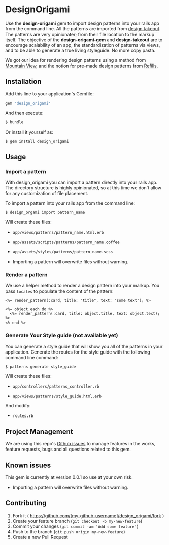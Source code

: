 # DesignOrigami

Use the **design-origami** gem to import design patterns into your rails
app from the command line. All the patterns are imported from [design
takeout](design-takeout.herokuapp.com). The patterns are very
opinionater; from their file location to the markup itself. The objective
of the **design-origami-gem** and **design-takeout** are to encourage
scalability of an app, the standardization of patterns via views, and to
be able to generate a true living styleguide. No more copy pasta. 

We got our idea for rendering design patterns using a method from
[Mountain View](https://github.com/jgnatch/mountain_view), and the notion
for pre-made design patterns from
[Refills](https://github.com/thoughtbot/refills).

## Installation

Add this line to your application's Gemfile:

```ruby
gem 'design_origami'
```

And then execute:

```bash
$ bundle
```

Or install it yourself as:

```bash
$ gem install design_origami
```

## Usage

### Import a pattern

With design_origami you can import a pattern directly into your rails
app. The directory structure is highly opinionated, so at this time we
don't allow for any customization of file placement.

To import a pattern into your rails app from the command line:

```bash
$ design_orgami import pattern_name
```

Will create these files:

  * `app/views/patterns/pattern_name.html.erb`

  * `app/assets/scripts/patterns/pattern_name.coffee`

  * `app/assets/styles/patterns/pattern_name.scss`

  * Importing a pattern will overwrite files without warning.

### Render a pattern

We use a helper method to render a design pattern into your markup. You
pass `locales` to populate the content of the pattern:

```erb
<%= render_pattern(:card, title: "title", text: "some text"); %>
```

```erb
<%= object.each do %>
  <%= render_pattern(:card, title: object.title, text: object.text); %>
<% end %>
```

### Generate Your Style guide (not available yet)

You can generate a style guide that will show you all of the patterns in
your application. Generate the routes for the style guide with the
following command line command:

```bash
$ patterns generate style_guide
```

Will create these files:

  * `app/controllers/patterns_controller.rb`

  * `app/views/patterns/style_guide.html.erb`

And modify:

  * `routes.rb`

## Project Management

We are using this repo's [Github
issues](https://github.com/jasonramirez/design_origami/issues)
to manage features in the works, feature requests, bugs and
all questions related to this gem.

## Known issues

This gem is currently at version 0.0.1 so use at your own risk.

* Importing a pattern will overwrite files without warning.

## Contributing

1. Fork it ( https://github.com/[my-github-username]/design_origami/fork )
2. Create your feature branch (`git checkout -b my-new-feature`)
3. Commit your changes (`git commit -am 'Add some feature'`)
4. Push to the branch (`git push origin my-new-feature`)
5. Create a new Pull Request
